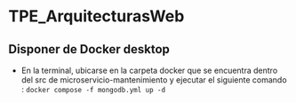 # TPE_ArquitecturasWeb
## Disponer de Docker desktop
* En la terminal, ubicarse en la carpeta docker que se encuentra dentro del src de microservicio-mantenimiento y ejecutar el siguiente comando : ```docker compose -f mongodb.yml up -d```
